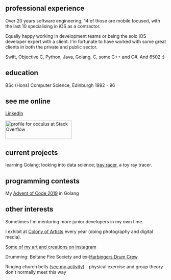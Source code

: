 ## professional experience

Over 20 years software engineering; 14 of those are mobile focused, with the last 10 specialising in iOS as a contractor.

Equally happy working in development teams or being the solo iOS developer expert with a client. I'm fortunate to have worked with some great clients in both the private and public sector.

Swift, Objective C, Python, Java, Golang, C, some C++ and C#. And 6502 :)

## education

BSc (Hons) Computer Science, Edinburgh 1992 - 96

## see me online

<a href='https://uk.linkedin.com/in/alex-hunsley-385937'>LinkedIn</a>

<p/>

<a href="https://stackoverflow.com/users/348476/occulus"><img src="https://stackoverflow.com/users/flair/348476.png" width="208" height="58" title="profile for occulus at Stack Overflow"></a>

## current projects

learning Golang; looking into data science; <a href="https://github.com/alexhunsley/tray-racer">tray racer</a>, a toy ray tracer.

## programming contests

My <a href="https://github.com/alexhunsley/aoc-2019">Advent of Code 2019</a> in Golang

## other interests

Sometimes I'm mentoring more junior developers in my own time.

I exhibit at <a href="https://www.colony-of-artists.com/">Colony of Artists</a> every year (doing photography and digital media).

<a href="https://www.instagram.com/alexhunsleyart">Some of my art and creations on instagram</a>

<p/>

Drumming: Beltane Fire Society and ex-<a href="https://www.harbingersdrumcrew.com/#introduction">Harbingers Drum Crew</a>.

<p/>

Ringing church bells (<a href="https://bb.ringingworld.co.uk/search.php?ringer=hunsley">see my activity</a>) - physical exercise and group theory don't normally meet this way

<p/>

